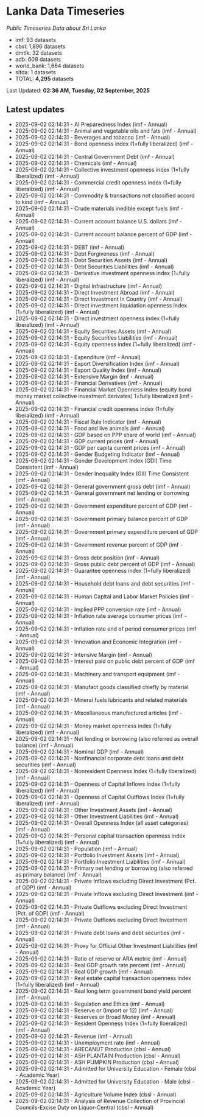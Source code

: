 # Lanka Data Timeseries
*Public Timeseries Data about Sri Lanka*

* imf: 93 datasets
* cbsl: 1,896 datasets
* dmtlk: 32 datasets
* adb: 609 datasets
* world_bank: 1,664 datasets
* sltda: 1 datasets
* TOTAL: **4,295** datasets

Last Updated: **02:36 AM, Tuesday, 02 September, 2025**

## Latest updates

* 2025-09-02 02:14:31 - AI Preparedness Index (imf - Annual)
* 2025-09-02 02:14:31 - Animal and vegetable oils and fats (imf - Annual)
* 2025-09-02 02:14:31 - Beverages and tobacco (imf - Annual)
* 2025-09-02 02:14:31 - Bond openness index (1=fully liberalized) (imf - Annual)
* 2025-09-02 02:14:31 - Central Government Debt (imf - Annual)
* 2025-09-02 02:14:31 - Chemicals (imf - Annual)
* 2025-09-02 02:14:31 - Collective investment openness index (1=fully liberalized) (imf - Annual)
* 2025-09-02 02:14:31 - Commercial credit openness index (1=fully liberalized) (imf - Annual)
* 2025-09-02 02:14:31 - Commodity & transactions not classified accord to kind (imf - Annual)
* 2025-09-02 02:14:31 - Crude materials inedible except fuels (imf - Annual)
* 2025-09-02 02:14:31 - Current account balance U.S. dollars (imf - Annual)
* 2025-09-02 02:14:31 - Current account balance percent of GDP (imf - Annual)
* 2025-09-02 02:14:31 - DEBT (imf - Annual)
* 2025-09-02 02:14:31 - Debt Forgiveness (imf - Annual)
* 2025-09-02 02:14:31 - Debt Securities Assets (imf - Annual)
* 2025-09-02 02:14:31 - Debt Securities Liabilities (imf - Annual)
* 2025-09-02 02:14:31 - Derivative investment openness index (1=fully liberalized) (imf - Annual)
* 2025-09-02 02:14:31 - Digital Infrastructure (imf - Annual)
* 2025-09-02 02:14:31 - Direct Investment Abroad (imf - Annual)
* 2025-09-02 02:14:31 - Direct Investment In Country (imf - Annual)
* 2025-09-02 02:14:31 - Direct investment liquidation openness index (1=fully liberalized) (imf - Annual)
* 2025-09-02 02:14:31 - Direct investment openness index (1=fully liberalized) (imf - Annual)
* 2025-09-02 02:14:31 - Equity Securities Assets (imf - Annual)
* 2025-09-02 02:14:31 - Equity Securities Liabilities (imf - Annual)
* 2025-09-02 02:14:31 - Equity openness index (1=fully liberalized) (imf - Annual)
* 2025-09-02 02:14:31 - Expenditure (imf - Annual)
* 2025-09-02 02:14:31 - Export Diversification Index (imf - Annual)
* 2025-09-02 02:14:31 - Export Quality Index (imf - Annual)
* 2025-09-02 02:14:31 - Extensive Margin (imf - Annual)
* 2025-09-02 02:14:31 - Financial Derivatives (imf - Annual)
* 2025-09-02 02:14:31 - Financial Market Openness Index (equity bond money market collective investment derivates) 1=fully liberalized (imf - Annual)
* 2025-09-02 02:14:31 - Financial credit openness index (1=fully liberalized) (imf - Annual)
* 2025-09-02 02:14:31 - Fiscal Rule Indicator (imf - Annual)
* 2025-09-02 02:14:31 - Food and live animals (imf - Annual)
* 2025-09-02 02:14:31 - GDP based on PPP share of world (imf - Annual)
* 2025-09-02 02:14:31 - GDP current prices (imf - Annual)
* 2025-09-02 02:14:31 - GDP per capita current prices (imf - Annual)
* 2025-09-02 02:14:31 - Gender Budgeting Indicator (imf - Annual)
* 2025-09-02 02:14:31 - Gender Development Index (GDI) Time Consistent (imf - Annual)
* 2025-09-02 02:14:31 - Gender Inequality Index (GII) Time Consistent (imf - Annual)
* 2025-09-02 02:14:31 - General government gross debt (imf - Annual)
* 2025-09-02 02:14:31 - General government net lending or borrowing (imf - Annual)
* 2025-09-02 02:14:31 - Government expenditure percent of GDP (imf - Annual)
* 2025-09-02 02:14:31 - Government primary balance percent of GDP (imf - Annual)
* 2025-09-02 02:14:31 - Government primary expenditure percent of GDP (imf - Annual)
* 2025-09-02 02:14:31 - Government revenue percent of GDP (imf - Annual)
* 2025-09-02 02:14:31 - Gross debt position (imf - Annual)
* 2025-09-02 02:14:31 - Gross public debt percent of GDP (imf - Annual)
* 2025-09-02 02:14:31 - Guarantee openness index (1=fully liberalized) (imf - Annual)
* 2025-09-02 02:14:31 - Household debt loans and debt securities (imf - Annual)
* 2025-09-02 02:14:31 - Human Capital and Labor Market Policies (imf - Annual)
* 2025-09-02 02:14:31 - Implied PPP conversion rate (imf - Annual)
* 2025-09-02 02:14:31 - Inflation rate average consumer prices (imf - Annual)
* 2025-09-02 02:14:31 - Inflation rate end of period consumer prices (imf - Annual)
* 2025-09-02 02:14:31 - Innovation and Economic Integration (imf - Annual)
* 2025-09-02 02:14:31 - Intensive Margin (imf - Annual)
* 2025-09-02 02:14:31 - Interest paid on public debt percent of GDP (imf - Annual)
* 2025-09-02 02:14:31 - Machinery and transport equipment (imf - Annual)
* 2025-09-02 02:14:31 - Manufact goods classified chiefly by material (imf - Annual)
* 2025-09-02 02:14:31 - Mineral fuels lubricants and related materials (imf - Annual)
* 2025-09-02 02:14:31 - Miscellaneous manufactured articles (imf - Annual)
* 2025-09-02 02:14:31 - Money market openness index (1=fully liberalized) (imf - Annual)
* 2025-09-02 02:14:31 - Net lending or borrowing (also referred as overall balance) (imf - Annual)
* 2025-09-02 02:14:31 - Nominal GDP (imf - Annual)
* 2025-09-02 02:14:31 - Nonfinancial corporate debt loans and debt securities (imf - Annual)
* 2025-09-02 02:14:31 - Nonresident Openness Index (1=fully liberalized) (imf - Annual)
* 2025-09-02 02:14:31 - Openness of Capital Inflows Index (1=fully liberalized) (imf - Annual)
* 2025-09-02 02:14:31 - Openness of Capital Outflows Index (1=fully liberalized) (imf - Annual)
* 2025-09-02 02:14:31 - Other Investment Assets (imf - Annual)
* 2025-09-02 02:14:31 - Other Investment Liabilities (imf - Annual)
* 2025-09-02 02:14:31 - Overall Openness Index (all asset categories) (imf - Annual)
* 2025-09-02 02:14:31 - Personal capital transaction openness index (1=fully liberalized) (imf - Annual)
* 2025-09-02 02:14:31 - Population (imf - Annual)
* 2025-09-02 02:14:31 - Portfolio Investment Assets (imf - Annual)
* 2025-09-02 02:14:31 - Portfolio Investment Liabilities (imf - Annual)
* 2025-09-02 02:14:31 - Primary net lending or borrowing (also referred as primary balance) (imf - Annual)
* 2025-09-02 02:14:31 - Private Inflows excluding Direct Investment (Pct. of GDP) (imf - Annual)
* 2025-09-02 02:14:31 - Private Inflows excluding Direct Investment (imf - Annual)
* 2025-09-02 02:14:31 - Private Outflows excluding Direct Investment (Pct. of GDP) (imf - Annual)
* 2025-09-02 02:14:31 - Private Outflows excluding Direct Investment (imf - Annual)
* 2025-09-02 02:14:31 - Private debt loans and debt securities (imf - Annual)
* 2025-09-02 02:14:31 - Proxy for Official Other Investment Liabilities (imf - Annual)
* 2025-09-02 02:14:31 - Ratio of reserve or ARA metric (imf - Annual)
* 2025-09-02 02:14:31 - Real GDP growth rate percent (imf - Annual)
* 2025-09-02 02:14:31 - Real GDP growth (imf - Annual)
* 2025-09-02 02:14:31 - Real estate capital transaction openness index (1=fully liberalized) (imf - Annual)
* 2025-09-02 02:14:31 - Real long term government bond yield percent (imf - Annual)
* 2025-09-02 02:14:31 - Regulation and Ethics (imf - Annual)
* 2025-09-02 02:14:31 - Reserve or (Import or 12) (imf - Annual)
* 2025-09-02 02:14:31 - Reserves or Broad Money (imf - Annual)
* 2025-09-02 02:14:31 - Resident Openness Index (1=fully liberalized) (imf - Annual)
* 2025-09-02 02:14:31 - Revenue (imf - Annual)
* 2025-09-02 02:14:31 - Unemployment rate (imf - Annual)
* 2025-09-02 02:14:31 - ARECANUT Production (cbsl - Annual)
* 2025-09-02 02:14:31 - ASH PLANTAIN Production (cbsl - Annual)
* 2025-09-02 02:14:31 - ASH PUMPKIN Production (cbsl - Annual)
* 2025-09-02 02:14:31 - Admitted for University Education - Female (cbsl - Academic Year)
* 2025-09-02 02:14:31 - Admitted for University Education - Male (cbsl - Academic Year)
* 2025-09-02 02:14:31 - Agriculture Volume Index (cbsl - Annual)
* 2025-09-02 02:14:31 - Analysis of Revenue Collection of Provincial Councils-Excise Duty on Liquor-Central (cbsl - Annual)